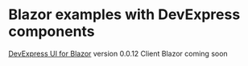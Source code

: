 # Blazor examples with DevExpress components

[DevExpress UI for Blazor](https://github.com/DevExpress/Blazor) version 0.0.12
Client Blazor coming soon
